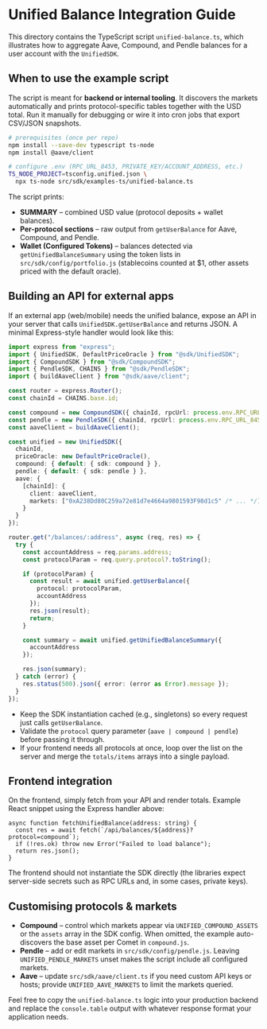 # Unified Balance Integration Guide

This directory contains the TypeScript script `unified-balance.ts`, which
illustrates how to aggregate Aave, Compound, and Pendle balances for a user
account with the `UnifiedSDK`.

## When to use the example script

The script is meant for **backend or internal tooling**. It discovers the
markets automatically and prints protocol-specific tables together with the
USD total. Run it manually for debugging or wire it into cron jobs that export
CSV/JSON snapshots.

```bash
# prerequisites (once per repo)
npm install --save-dev typescript ts-node
npm install @aave/client

# configure .env (RPC_URL_8453, PRIVATE_KEY/ACCOUNT_ADDRESS, etc.)
TS_NODE_PROJECT=tsconfig.unified.json \
  npx ts-node src/sdk/examples-ts/unified-balance.ts
```

The script prints:
- **SUMMARY** – combined USD value (protocol deposits + wallet balances).
- **Per-protocol sections** – raw output from `getUserBalance` for Aave,
  Compound, and Pendle.
- **Wallet (Configured Tokens)** – balances detected via
  `getUnifiedBalanceSummary` using the token lists in
  `src/sdk/config/portfolio.js` (stablecoins counted at $1, other assets priced
  with the default oracle).

## Building an API for external apps

If an external app (web/mobile) needs the unified balance, expose an API in
your server that calls `UnifiedSDK.getUserBalance` and returns JSON. A minimal
Express-style handler would look like this:

```ts
import express from "express";
import { UnifiedSDK, DefaultPriceOracle } from "@sdk/UnifiedSDK";
import { CompoundSDK } from "@sdk/CompoundSDK";
import { PendleSDK, CHAINS } from "@sdk/PendleSDK";
import { buildAaveClient } from "@sdk/aave/client";

const router = express.Router();
const chainId = CHAINS.base.id;

const compound = new CompoundSDK({ chainId, rpcUrl: process.env.RPC_URL_8453 });
const pendle = new PendleSDK({ chainId, rpcUrl: process.env.RPC_URL_8453 });
const aaveClient = buildAaveClient();

const unified = new UnifiedSDK({
  chainId,
  priceOracle: new DefaultPriceOracle(),
  compound: { default: { sdk: compound } },
  pendle: { default: { sdk: pendle } },
  aave: {
    [chainId]: {
      client: aaveClient,
      markets: ["0xA238Dd80C259a72e81d7e4664a9801593F98d1c5" /* ... */]
    }
  }
});

router.get("/balances/:address", async (req, res) => {
  try {
    const accountAddress = req.params.address;
    const protocolParam = req.query.protocol?.toString();

    if (protocolParam) {
      const result = await unified.getUserBalance({
        protocol: protocolParam,
        accountAddress
      });
      res.json(result);
      return;
    }

    const summary = await unified.getUnifiedBalanceSummary({
      accountAddress
    });

    res.json(summary);
  } catch (error) {
    res.status(500).json({ error: (error as Error).message });
  }
});
```

* Keep the SDK instantiation cached (e.g., singletons) so every request just
  calls `getUserBalance`.
* Validate the `protocol` query parameter (`aave | compound | pendle`) before
  passing it through.
* If your frontend needs all protocols at once, loop over the list on the
  server and merge the `totals/items` arrays into a single payload.

## Frontend integration

On the frontend, simply fetch from your API and render totals. Example React
snippet using the Express handler above:

```tsx
async function fetchUnifiedBalance(address: string) {
  const res = await fetch(`/api/balances/${address}?protocol=compound`);
  if (!res.ok) throw new Error("Failed to load balance");
  return res.json();
}
```

The frontend should not instantiate the SDK directly (the libraries expect
server-side secrets such as RPC URLs and, in some cases, private keys).

## Customising protocols & markets

* **Compound** – control which markets appear via `UNIFIED_COMPOUND_ASSETS` or
  the `assets` array in the SDK config. When omitted, the example auto-discovers
  the base asset per Comet in `compound.js`.
* **Pendle** – add or edit markets in `src/sdk/config/pendle.js`. Leaving
  `UNIFIED_PENDLE_MARKETS` unset makes the script include all configured markets.
* **Aave** – update `src/sdk/aave/client.ts` if you need custom API keys or
  hosts; provide `UNIFIED_AAVE_MARKETS` to limit the markets queried.

Feel free to copy the `unified-balance.ts` logic into your production backend
and replace the `console.table` output with whatever response format your
application needs.
